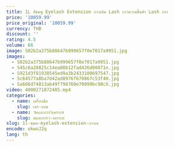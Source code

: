 ```yaml
---
title: 1L สีชมพู Eyelash Extension กาวเติม Lash กาวความชื้นต่ํา Lash กาว
price: '10059.99'
price_original: '10059.99'
currency: THB
discount: ''
rating: 4.5
volume: 66
image: S02b2a375b88647b999657f0e7017a9951.jpg
images:
  - S02b2a375b88647b999657f0e7017a9951.jpg
  - S45c6a28825c14ea08b12fad426d00871n.jpg
  - S921d3f81938545ed9a3b2433100697547.jpg
  - Sc64577a8ba7d42ad8976f670867c53f4H.jpg
  - Sa666d74813ab49f798760e70099bc98cX.jpg
video: 4000271872485.mp4
categories:
  - name: เครื่องมือ
    slug: เคร-องม
  - name: วัดและการวิเคราะห์
    slug: ดและการว-เคราะห
slug: 1l-ชมพ-eyelash-extension-กาวเต
encode: okwoJ2q
lang: th
---
```

  